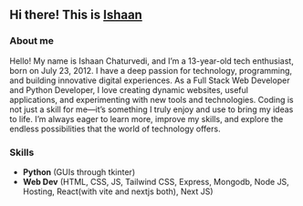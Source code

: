 ## Hi there! This is [Ishaan](https://github.com/ishaan-chaturvedi1)

### About me

Hello! My name is Ishaan Chaturvedi, and I’m a 13-year-old tech enthusiast, born on July 23, 2012. I have a deep passion for technology, programming, and building innovative digital experiences. As a Full Stack Web Developer and Python Developer, I love creating dynamic websites, useful applications, and experimenting with new tools and technologies. Coding is not just a skill for me—it’s something I truly enjoy and use to bring my ideas to life. I’m always eager to learn more, improve my skills, and explore the endless possibilities that the world of technology offers.

### Skills

* **Python** (GUIs through tkinter)
* **Web Dev** (HTML, CSS, JS, Tailwind CSS, Express, Mongodb, Node JS, Hosting, React(with vite and nextjs both), Next JS)

<!--
**ishaan-chaturvedi1/ishaan-chaturvedi1** is a ✨ _special_ ✨ repository because its `README.md` (this file) appears on your GitHub profile.

Here are some ideas to get you started:

- 🔭 I’m currently working on ...
- 🌱 I’m currently learning ...
- 👯 I’m looking to collaborate on ...
- 🤔 I’m looking for help with ...
- 💬 Ask me about ...
- 📫 How to reach me: ...
- 😄 Pronouns: ...
- ⚡ Fun fact: ...
-->
